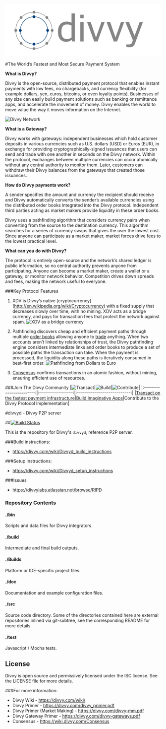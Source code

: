 ![Divvy](/images/divvy.png)

#The World’s Fastest and Most Secure Payment System

**What is Divvy?**

Divvy is the open-source, distributed payment protocol that enables instant
payments with low fees, no chargebacks, and currency flexibility (for example
dollars, yen, euros, bitcoins, or even loyalty points). Businesses of any size
can easily build payment solutions such as banking or remittance apps, and
accelerate the movement of money. Divvy enables the world to move value the
way it moves information on the Internet.

![Divvy Network](images/network.png)

**What is a Gateway?**

Divvy works with gateways: independent businesses which hold customer
deposits in various currencies such as U.S. dollars (USD) or Euros (EUR),
in exchange for providing cryptographically-signed issuances that users can
send and trade with one another in seconds on the Divvy network. Within the
protocol, exchanges between multiple currencies can occur atomically without
any central authority to monitor them. Later, customers can withdraw their
Divvy balances from the gateways that created those issuances.

**How do Divvy payments work?**

A sender specifies the amount and currency the recipient should receive and
Divvy automatically converts the sender’s available currencies using the
distributed order books integrated into the Divvy protocol. Independent third
parties acting as  market makers provide liquidity in these order books.

Divvy uses a pathfinding algorithm that considers currency pairs when
converting from the source to the destination currency. This algorithm searches
for a series of currency swaps that gives the user the lowest cost. Since
anyone can participate as a market maker, market forces drive fees to the
lowest practical level.

**What can you do with Divvy?**

The protocol is entirely open-source and the network’s shared ledger is public
information, so no central authority prevents anyone from participating. Anyone
can become a market maker, create a wallet or a gateway, or monitor network
behavior. Competition drives down spreads and fees, making the network useful
to everyone.


###Key Protocol Features
1. XDV is Divvy’s native [cryptocurrency]
(http://en.wikipedia.org/wiki/Cryptocurrency) with a fixed supply that
decreases slowly over time, with no mining. XDV acts as a bridge currency, and
pays for transaction fees that protect the network against spam.
![XDV as a bridge currency](/images/vehicle_currency.png)

2. Pathfinding discovers cheap and efficient payment paths through multiple
[order books](https://www.divvycharts.com) allowing anyone to [trade](https://www.divvytrade.com) anything. When two accounts aren’t linked by relationships of trust, the Divvy pathfinding engine considers intermediate links and order books to produce a set of possible paths the transaction can take. When the payment is processed, the liquidity along these paths is iteratively consumed in best-first order.
![Pathfinding from Dollars to Euro](/images/pathfinding.png)

3. [Consensus](https://www.youtube.com/watch?v=pj1QVb1vlC0) confirms
transactions in an atomic fashion, without mining, ensuring efficient use of
resources.

[transact]: https://divvy.com/files/divvy-FIs.pdf
[build]:    https://divvy.com/build/

[transact.png]:   /images/transact.png
[build.png]:      /images/build.png
[contribute.png]: /images/contribute.png

###Join The Divvy Community
|![Transact][transact.png]|![Build][build.png]|![Contribute][contribute.png]|
|:-----------------------:|:-----------------:|:---------------------------:|
|[Transact on the fastest payment infrastructure][transact]|[Build Imaginative Apps][build]|Contribute to the Divvy Protocol Implementation|

#divvyd - Divvy P2P server

##[![Build Status](https://travis-ci.org/divvy/divvyd.png?branch=develop)](https://travis-ci.org/divvy/divvyd)

This is the repository for Divvy's `divvyd`, reference P2P server.

###Build instructions:
* https://divvy.com/wiki/Divvyd_build_instructions

###Setup instructions:
* https://divvy.com/wiki/Divvyd_setup_instructions

###Issues
* https://divvylabs.atlassian.net/browse/RIPD

### Repository Contents

#### ./bin
Scripts and data files for Divvy integrators.

#### ./build
Intermediate and final build outputs.

#### ./Builds
Platform or IDE-specific project files.

#### ./doc
Documentation and example configuration files.

#### ./src
Source code directory. Some of the directories contained here are
external repositories inlined via git-subtree, see the corresponding
README for more details.

#### ./test
Javascript / Mocha tests.

## License
Divvy is open source and permissively licensed under the ISC license. See the
LICENSE file for more details.

###For more information:
* Divvy Wiki - https://divvy.com/wiki/
* Divvy Primer - https://divvy.com/divvy_primer.pdf
* Divvy Primer (Market Making) - https://divvy.com/divvy-mm.pdf
* Divvy Gateway Primer - https://divvy.com/divvy-gateways.pdf  
* Consensus - https://wiki.divvy.com/Consensus

